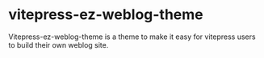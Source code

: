 # vitepress-ez-weblog-theme
Vitepress-ez-weblog-theme is a theme to make it easy for vitepress users to build their own weblog site.
